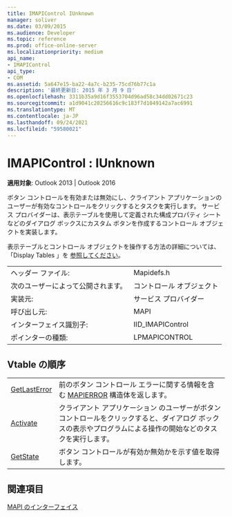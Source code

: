 ```yaml
---
title: IMAPIControl IUnknown
manager: soliver
ms.date: 03/09/2015
ms.audience: Developer
ms.topic: reference
ms.prod: office-online-server
ms.localizationpriority: medium
api_name:
- IMAPIControl
api_type:
- COM
ms.assetid: 5a647e15-ba22-4a7c-b235-75cd76b77c1a
description: '最終更新日: 2015 年 3 月 9 日'
ms.openlocfilehash: 3311b35a9d16f3553704d96ad58c34dd02671c23
ms.sourcegitcommit: a1d9041c20256616c9c183f7d1049142a7ac6991
ms.translationtype: MT
ms.contentlocale: ja-JP
ms.lasthandoff: 09/24/2021
ms.locfileid: "59580021"
---
```

# <a name="imapicontrol--iunknown"></a>IMAPIControl : IUnknown

  
  
**適用対象**: Outlook 2013 | Outlook 2016 
  
ボタン コントロールを有効または無効にし、クライアント アプリケーションのユーザーが有効なコントロールをクリックするとタスクを実行します。 サービス プロバイダーは、表示テーブルを使用して定義された構成プロパティ シートなどのダイアログ ボックスにカスタム ボタンを作成するコントロール オブジェクトを実装します。 
  
表示テーブルとコントロール オブジェクトを操作する方法の詳細については、「Display Tables 」を [参照してください](display-tables.md)。
  
|||
|:-----|:-----|
|ヘッダー ファイル:  <br/> |Mapidefs.h  <br/> |
|次のユーザーによって公開されます。  <br/> |コントロール オブジェクト  <br/> |
|実装元:  <br/> |サービス プロバイダー  <br/> |
|呼び出し元:  <br/> |MAPI  <br/> |
|インターフェイス識別子:  <br/> |IID_IMAPIControl  <br/> |
|ポインターの種類:  <br/> |LPMAPICONTROL  <br/> |
   
## <a name="vtable-order"></a>Vtable の順序

|||
|:-----|:-----|
|[GetLastError](imapicontrol-getlasterror.md) <br/> |前のボタン コントロール エラーに関する情報を含む [MAPIERROR](mapierror.md) 構造体を返します。  <br/> |
|[Activate](imapicontrol-activate.md) <br/> |クライアント アプリケーション のユーザーがボタン コントロールをクリックすると、ダイアログ ボックスの表示やプログラムによる操作の開始などのタスクを実行します。  <br/> |
|[GetState](imapicontrol-getstate.md) <br/> |ボタン コントロールが有効か無効かを示す値を取得します。  <br/> |
   
## <a name="see-also"></a>関連項目



[MAPI のインターフェイス](mapi-interfaces.md)

